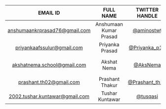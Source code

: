 | EMAIL ID | FULL NAME | TWITTER HANDLE | REPLIT USERNAME | ANY QUERIES? |
| :--: | :--: | :--: | :--: | :--: |
| anshumaankrprasad76@gmail.com | Anshumaan Kumar Prasad | [@aminostwt](https://twitter.com/aminostwt) | [@amino19](https://replit.com/@amino19) | Just Right. Thanks! :) |
| priyankaafssulur@gmail.com | Priyanka Prasad | [@Priyanka_p10](https://twitter.com/Priyanka_p10) | [@Priyankaprasad](https://replit.com/@Priyankaprasad) | Super Excited for this! :) |
| akshatnema.school@gmail.com | Akshat Nema | [@AksNema](https://twitter.com/AksNema) | [@AKSHATNEMA](https://replit.com/@AKSHATNEMA) | My hands are desperate to code |
| prashant.th02@gmail.com | Prashant Thakur | [@Prashant_th18](https://twitter.com/Prashant_th18) | [@PrashantThakur4](https://replit.com/@PrashantThakur4) | |
| 2002.tushar.kuntawar@gmail.com | Tushar Kuntawar | [@tusqasi](twitter.com/tusqasi) | [@tusqasi](https://replit.com/@tusqasi) | `print("None")` |

